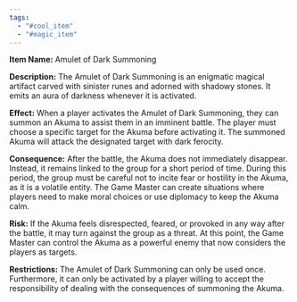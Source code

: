 ```yaml
---
tags:
  - "#cool_item"
  - "#magic_item"
---
```

**Item Name:** Amulet of Dark Summoning

**Description:** The Amulet of Dark Summoning is an enigmatic magical artifact carved with sinister runes and adorned with shadowy stones. It emits an aura of darkness whenever it is activated.

**Effect:** When a player activates the Amulet of Dark Summoning, they can summon an Akuma to assist them in an imminent battle. The player must choose a specific target for the Akuma before activating it. The summoned Akuma will attack the designated target with dark ferocity.

**Consequence:** After the battle, the Akuma does not immediately disappear. Instead, it remains linked to the group for a short period of time. During this period, the group must be careful not to incite fear or hostility in the Akuma, as it is a volatile entity. The Game Master can create situations where players need to make moral choices or use diplomacy to keep the Akuma calm.

**Risk:** If the Akuma feels disrespected, feared, or provoked in any way after the battle, it may turn against the group as a threat. At this point, the Game Master can control the Akuma as a powerful enemy that now considers the players as targets.

**Restrictions:** The Amulet of Dark Summoning can only be used once. Furthermore, it can only be activated by a player willing to accept the responsibility of dealing with the consequences of summoning the Akuma.

